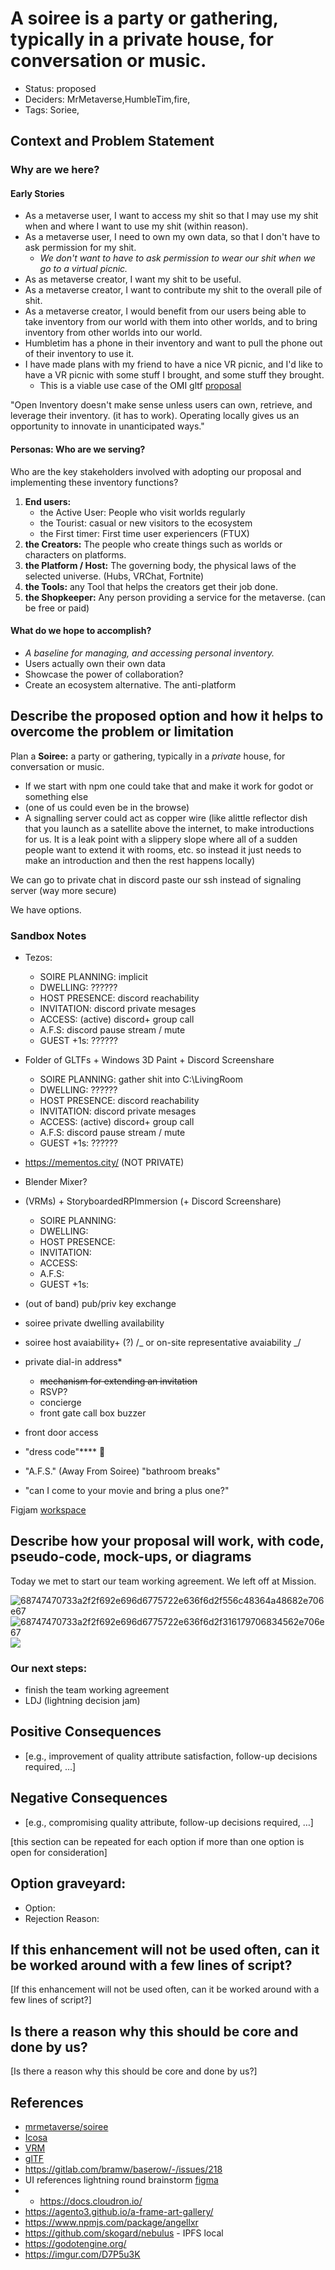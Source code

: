# A soiree is a party or gathering, typically in a private house, for conversation or music.

- Status: proposed <!-- draft | rejected | accepted | deprecated | superseded by -->
- Deciders: MrMetaverse,HumbleTim,fire,
- Tags: Soriee,

## Context and Problem Statement

### Why are we here?

#### Early Stories

- As a metaverse user, I want to access my shit so that I may use my shit when and where I want to use my shit (within reason).
- As a metaverse user, I need to own my own data, so that I don't have to ask permission for my shit.
  - _We don't want to have to ask permission to wear our shit when we go to a virtual picnic._
- As as metaverse creator, I want my shit to be useful.
- As a metaverse creator, I want to contribute my shit to the overall pile of shit.
- As a metaverse creator, I would benefit from our users being able to take inventory from our world with them into other worlds, and to bring inventory from other worlds into our world.
- Humbletim has a phone in their inventory and want to pull the phone out of their inventory to use it.
- I have made plans with my friend to have a nice VR picnic, and I'd like to have a VR picnic with some stuff I brought, and some stuff they brought.
  - This is a viable use case of the OMI gltf [proposal](https://hackmd.io/@mrmetaverse/gltf-personas)

"Open Inventory doesn't make sense unless users can own, retrieve, and leverage their inventory. (it has to work). Operating locally gives us an opportunity to innovate in unanticipated ways."

#### Personas: Who are we serving?

Who are the key stakeholders involved with adopting our proposal and implementing these inventory functions?

1.  **End users:**
    - the Active User: People who visit worlds regularly
    - the Tourist: casual or new visitors to the ecosystem
    - the First timer: First time user experiencers (FTUX)
2.  **the Creators:** The people who create things such as worlds or characters on platforms.
3.  **the Platform / Host:** The governing body, the physical laws of the selected universe. (Hubs, VRChat, Fortnite)
4.  **the Tools:** any Tool that helps the creators get their job done.
5.  **the Shopkeeper:** Any person providing a service for the metaverse. (can be free or paid)

#### What do we hope to accomplish?

- _A baseline for managing, and accessing personal inventory._
- Users actually own their own data
- Showcase the power of collaboration?
- Create an ecosystem alternative. The anti-platform

## Describe the proposed option and how it helps to overcome the problem or limitation

Plan a **Soiree:** a party or gathering, typically in a _private_ house, for conversation or music.

- If we start with npm one could take that and make it work for godot or something else
- (one of us could even be in the browse)
- A signalling server could act as copper wire (like alittle reflector dish that you launch as a satellite above the internet, to make introductions for us. It is a leak point with a slippery slope where all of a sudden people want to extend it with rooms, etc. so instead it just needs to make an introduction and then the rest happens locally)

We can go to private chat in discord paste our ssh instead of signaling server (way more secure)

We have options.

### Sandbox Notes

- Tezos:
  - SOIRE PLANNING: implicit
  - DWELLING: ??????
  - HOST PRESENCE: discord reachability
  - INVITATION: discord private mesages
  - ACCESS: (active) discord+ group call
  - A.F.S: discord pause stream / mute
  - GUEST +1s: ??????
- Folder of GLTFs + Windows 3D Paint + Discord Screenshare
  - SOIRE PLANNING: gather shit into C:\LivingRoom
  - DWELLING: ??????
  - HOST PRESENCE: discord reachability
  - INVITATION: discord private mesages
  - ACCESS: (active) discord+ group call
  - A.F.S: discord pause stream / mute
  - GUEST +1s: ??????
- https://mementos.city/ (NOT PRIVATE)

- Blender Mixer?
- (VRMs) + StoryboardedRPImmersion (+ Discord Screenshare)

  - SOIRE PLANNING:
  - DWELLING:
  - HOST PRESENCE:
  - INVITATION:
  - ACCESS:
  - A.F.S:
  - GUEST +1s:

- (out of band) pub/priv key exchange

- soiree private dwelling availability
- soiree host avaiability+ (?) /_ or on-site representative avaiability _/
- private dial-in address\*
  - ~~mechanism for extending an invitation~~
  - RSVP?
  - concierge
  - front gate call box buzzer
- front door access
- "dress code"\*\*\*\* :snake:
- "A.F.S." (Away From Soiree) "bathroom breaks"
- "can I come to your movie and bring a plus one?"

Figjam [workspace](https://www.figma.com/file/pNrxyy5NLqv3Ycw0XKrbf5/soiree-spectrum?node-id=0%3A1)

## Describe how your proposal will work, with code, pseudo-code, mock-ups, or diagrams

Today we met to start our team working agreement. We left off at Mission.

![68747470733a2f2f692e696d6775722e636f6d2f556c48364a48682e706e67](https://user-images.githubusercontent.com/32321/148150896-74646b03-2bf1-41df-8ac4-012fe08002e9.png)
![68747470733a2f2f692e696d6775722e636f6d2f316179706834562e706e67](https://user-images.githubusercontent.com/32321/148150899-533681b7-0210-4aaf-a696-d387ade54d22.png)
![](https://www.figma.com/file/pNrxyy5NLqv3Ycw0XKrbf5/soiree-spectrum?node-id=4%3A10)

### Our next steps:

- finish the team working agreement
- LDJ (lightning decision jam)

## Positive Consequences <!-- optional -->

- [e.g., improvement of quality attribute satisfaction, follow-up decisions required, …]

## Negative Consequences <!-- optional -->

- [e.g., compromising quality attribute, follow-up decisions required, …]

[this section can be repeated for each option if more than one option is open for consideration]

## Option graveyard: <!-- same as above -->

- Option: <!-- [List the proposed options no longer open for consideration.] -->
- Rejection Reason: <!-- [List the reasons for the rejection: (the Bad traits)] -->

## If this enhancement will not be used often, can it be worked around with a few lines of script?

[If this enhancement will not be used often, can it be worked around with a few lines of script?]

## Is there a reason why this should be core and done by us?

[Is there a reason why this should be core and done by us?]

## References <!-- optional and numbers of links can vary -->

- [mrmetaverse/soiree](https://github.com/jsealt/soiree)
- [Icosa](https://github.com/icosa-gallery)
- [VRM](https://vrm-viewer.yukimochi.io/)
- [glTF](https://gltf-viewer.donmccurdy.com/)
- https://gitlab.com/bramw/baserow/-/issues/218
- UI references lightning round brainstorm [figma](https://www.figma.com/file/wzAGYK5pHCwUJXzzJXeHfE/openInventory)
- - https://docs.cloudron.io/
- https://agento3.github.io/a-frame-art-gallery/
- https://www.npmjs.com/package/angellxr
- https://github.com/skogard/nebulus - IPFS local
- https://godotengine.org/
- https://imgur.com/D7P5u3K
